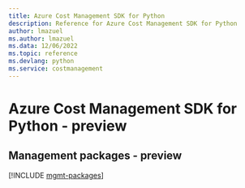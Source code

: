 ```yaml
---
title: Azure Cost Management SDK for Python
description: Reference for Azure Cost Management SDK for Python
author: lmazuel
ms.author: lmazuel
ms.data: 12/06/2022
ms.topic: reference
ms.devlang: python
ms.service: costmanagement
---
```

# Azure Cost Management SDK for Python - preview

## Management packages - preview
[!INCLUDE [mgmt-packages](cost-management-mgmt-index.md)]